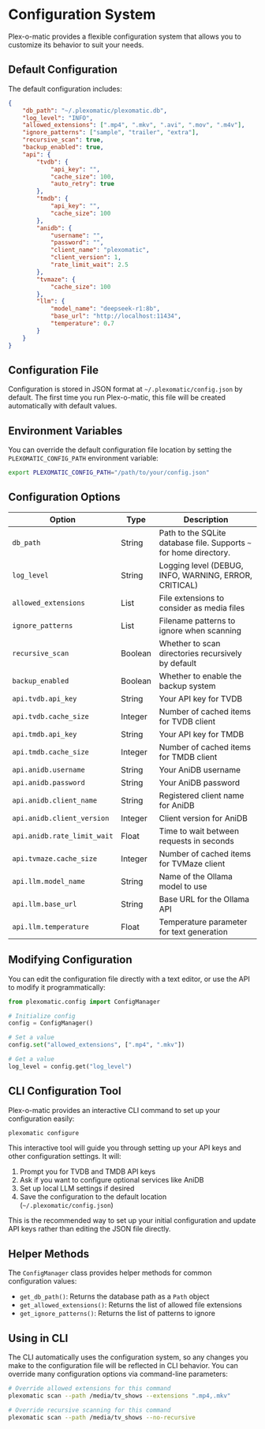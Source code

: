 # Configuration System

Plex-o-matic provides a flexible configuration system that allows you to customize its behavior to suit your needs.

## Default Configuration

The default configuration includes:

```json
{
    "db_path": "~/.plexomatic/plexomatic.db",
    "log_level": "INFO",
    "allowed_extensions": [".mp4", ".mkv", ".avi", ".mov", ".m4v"],
    "ignore_patterns": ["sample", "trailer", "extra"],
    "recursive_scan": true,
    "backup_enabled": true,
    "api": {
        "tvdb": {
            "api_key": "",
            "cache_size": 100,
            "auto_retry": true
        },
        "tmdb": {
            "api_key": "",
            "cache_size": 100
        },
        "anidb": {
            "username": "",
            "password": "",
            "client_name": "plexomatic",
            "client_version": 1,
            "rate_limit_wait": 2.5
        },
        "tvmaze": {
            "cache_size": 100
        },
        "llm": {
            "model_name": "deepseek-r1:8b",
            "base_url": "http://localhost:11434",
            "temperature": 0.7
        }
    }
}
```

## Configuration File

Configuration is stored in JSON format at `~/.plexomatic/config.json` by default. The first time you run Plex-o-matic, this file will be created automatically with default values.

## Environment Variables

You can override the default configuration file location by setting the `PLEXOMATIC_CONFIG_PATH` environment variable:

```bash
export PLEXOMATIC_CONFIG_PATH="/path/to/your/config.json"
```

## Configuration Options

| Option | Type | Description |
|--------|------|-------------|
| `db_path` | String | Path to the SQLite database file. Supports `~` for home directory. |
| `log_level` | String | Logging level (DEBUG, INFO, WARNING, ERROR, CRITICAL) |
| `allowed_extensions` | List | File extensions to consider as media files |
| `ignore_patterns` | List | Filename patterns to ignore when scanning |
| `recursive_scan` | Boolean | Whether to scan directories recursively by default |
| `backup_enabled` | Boolean | Whether to enable the backup system |
| `api.tvdb.api_key` | String | Your API key for TVDB |
| `api.tvdb.cache_size` | Integer | Number of cached items for TVDB client |
| `api.tmdb.api_key` | String | Your API key for TMDB |
| `api.tmdb.cache_size` | Integer | Number of cached items for TMDB client |
| `api.anidb.username` | String | Your AniDB username |
| `api.anidb.password` | String | Your AniDB password |
| `api.anidb.client_name` | String | Registered client name for AniDB |
| `api.anidb.client_version` | Integer | Client version for AniDB |
| `api.anidb.rate_limit_wait` | Float | Time to wait between requests in seconds |
| `api.tvmaze.cache_size` | Integer | Number of cached items for TVMaze client |
| `api.llm.model_name` | String | Name of the Ollama model to use |
| `api.llm.base_url` | String | Base URL for the Ollama API |
| `api.llm.temperature` | Float | Temperature parameter for text generation |

## Modifying Configuration

You can edit the configuration file directly with a text editor, or use the API to modify it programmatically:

```python
from plexomatic.config import ConfigManager

# Initialize config
config = ConfigManager()

# Set a value
config.set("allowed_extensions", [".mp4", ".mkv"])

# Get a value
log_level = config.get("log_level")
```

## CLI Configuration Tool

Plex-o-matic provides an interactive CLI command to set up your configuration easily:

```bash
plexomatic configure
```

This interactive tool will guide you through setting up your API keys and other configuration settings. It will:

1. Prompt you for TVDB and TMDB API keys
2. Ask if you want to configure optional services like AniDB
3. Set up local LLM settings if desired
4. Save the configuration to the default location (`~/.plexomatic/config.json`)

This is the recommended way to set up your initial configuration and update API keys rather than editing the JSON file directly.

## Helper Methods

The `ConfigManager` class provides helper methods for common configuration values:

- `get_db_path()`: Returns the database path as a `Path` object
- `get_allowed_extensions()`: Returns the list of allowed file extensions
- `get_ignore_patterns()`: Returns the list of patterns to ignore

## Using in CLI

The CLI automatically uses the configuration system, so any changes you make to the configuration file will be reflected in CLI behavior. You can override many configuration options via command-line parameters:

```bash
# Override allowed extensions for this command
plexomatic scan --path /media/tv_shows --extensions ".mp4,.mkv"

# Override recursive scanning for this command
plexomatic scan --path /media/tv_shows --no-recursive
``` 